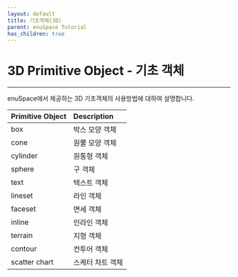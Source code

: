 ```yaml
---
layout: default
title: 기초객체(3D)
parent: enuSpace Tutorial
has_children: true
---
```


# 3D Primitive Object - 기초 객체

---

enuSpace에서 제공하는 3D 기초객체의 사용방법에 대하여 설명합니다.

| Primitive Object | Description |
| :--- | :--- |
| box | 박스 모양 객체 |
| cone | 원뿔 모양 객체 |
| cylinder | 원통형 객체 |
| sphere | 구 객체 |
| text | 텍스트 객체 |
| lineset | 라인 객체 |
| faceset | 면세 객체 |
| inline | 인라인 객체 |
| terrain | 지형 객체 |
| contour | 컨투어 객체 |
| scatter chart | 스케터 차트 객체 |



